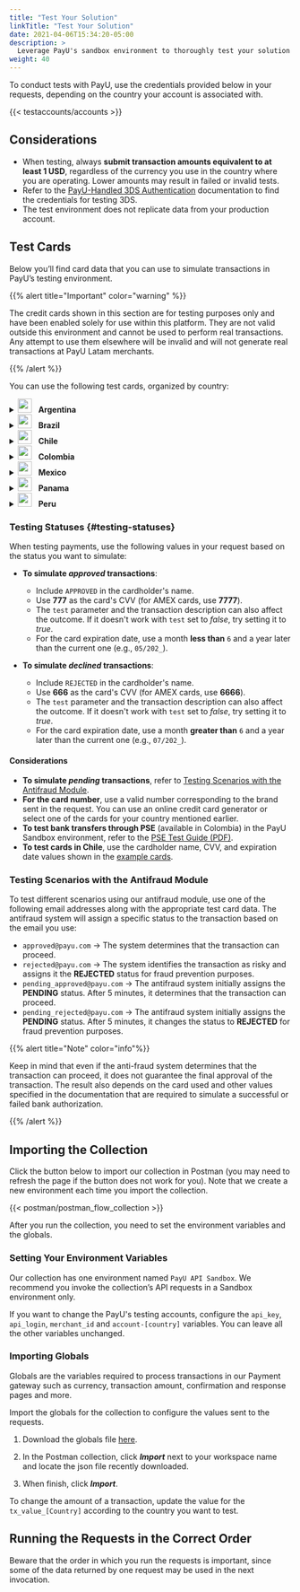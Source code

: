```yaml
---
title: "Test Your Solution"
linkTitle: "Test Your Solution"
date: 2021-04-06T15:34:20-05:00
description: >
  Leverage PayU's sandbox environment to thoroughly test your solution before transitioning to the live environment, where real payments and transactions take place.
weight: 40
---
```

<script>
  function openTarget() {
    var hash = location.hash.substring(1);
    if(hash) {
      var details = document.getElementById(hash);
    } 
    if(details && details.tagName.toLowerCase() === 'details') {
      details.open = true;
      details.scrollIntoView(true);
    }
  }
  window.addEventListener('DOMContentLoaded', openTarget);
</script>

To conduct tests with PayU, use the credentials provided below in your requests, depending on the country your account is associated with.  

{{< testaccounts/accounts >}}

## Considerations

* When testing, always **submit transaction amounts equivalent to at least 1 USD**, regardless of the currency you use in the country where you are operating. Lower amounts may result in failed or invalid tests.
* Refer to the <a href="https://developers.payulatam.com/latam/en/docs/services/3dsauthentication/payu-handled-3ds-authentication.html#testing-the-3ds-authentication" target="_blank">PayU-Handled 3DS Authentication</a> documentation to find the credentials for testing 3DS.
* The test environment does not replicate data from your production account.

## Test Cards

Below you’ll find card data that you can use to simulate transactions in PayU’s testing environment.

{{% alert title="Important" color="warning" %}}

The credit cards shown in this section are for testing purposes only and have been enabled solely for use within this platform. They are not valid outside this environment and cannot be used to perform real transactions. Any attempt to use them elsewhere will be invalid and will not generate real transactions at PayU Latam merchants.

{{% /alert %}}

You can use the following test cards, organized by country:

<details id="argentina">
<summary><img src="/assets/Argentina.png" width="25px"/> &nbsp; <b>Argentina</b></summary>

| Card                       | Number                              |
|----------------------------|-------------------------------------|
| **AMEX Credit Card**       | 376414000000009                     |
| **ARGENCARD Credit Card**  | 5011050000000001                    |
| **CABAL Credit Card**      | 5896570000000008                    |
| **CENCOSUD Credit Card**   | 6034930000000005 - 5197670000000002 |
| **DINERS Credit Card**     | 36481400000006                      |
| **MASTERCARD Credit Card** | 5399090000000009                    |
| **NARANJA Credit Card**    | 5895620000000002                    |
| **SHOPPING Credit Card**   | 6034880000000051                    |
| **VISA Credit Card**       | 4850110000000000 - 4036820000000001 |
| **VISA Debit Card**        | 4517730000000000                    |

</details>
<details id="brazil">
<summary><img src="/assets/Brasil.png" width="25px"/> &nbsp; <b>Brazil</b></summary>

| Card                       | Number               | Expiration Date | CVV  | Cardholder |
|----------------------------|----------------------|-----------------|------|------|
| **AMEX Credit Card**       | 371341553758128      | 2035/01        | 1234 | |
| **DINERS Credit Card**     | 36490101441625       | 2035/01        | 123  | |
| **ELO Credit Card**        | 4389351648020055  <br> 4389358876174389 | 2035/01 | 123 | |
| **HIPERCARD Credit Card**  | 6062825624254001     | 2035/01        | 123  | |
| **MASTERCARD Credit Card** | 5448280000000007 <br> 2223020000000005 <br> 2223000250000004 | 2035/01 | 123  | |
| **MASTERCARD Debit Card** | 5211588675821084 | 2035/01 | 777 or 666  | APPROVED or DECLINED |
| **VISA Credit Card**       | 4235647728025682  <br> 4895370010000005  | 2035/01 | 123 | |
| **VISA Debit Card** | 4245757666349685 | 2035/01 | 777 or 666  | APPROVED or DECLINED |

</details>
<details id="chile">
<summary><img src="/assets/Chile.png" width="25px"/> &nbsp; <b>Chile</b></summary>

<table>
<thead>
  <tr>
    <th>Card</th>
    <th>Number</th>
    <th>Cardholder</th>
    <th>CVV</th>
    <th>Expiration date</th>
  </tr>
</thead>
<tbody>
  <tr>
    <td><b>AMEX Credit Card</b></td>
    <td>377825000000005</td>
    <td colspan="3" rowspan="2" style="vertical-align:middle"><a href="#testing-status">Follow the testing values according to the expected result.</a></td>
  </tr>
  <tr>
    <td><b> DINERS Credit Card</b></td>
    <td>36525200000002</td>
  </tr>
  <tr>
    <td><b>MASTERCARD Credit Card</b></td>
    <td>5457210001000019</td>
    <td>BKN_DMC_001</td>
    <td>300</td>
    <td>12/25</td>
  </tr>
  <tr>
    <td><b>MASTERCARD Debit Card</b></td>
    <td>5204730000001003</td>
    <td>BKN_MCS_001</td>
    <td>100</td>
    <td>12/25</td>
  </tr>
  <tr>
    <td><b>MASTERCARD Prepaid Card</b></td>
    <td>5185540320000012</td>
    <td>BKN_DMC_001</td>
    <td>001</td>
    <td>12/25</td>
  </tr>
  <tr>
    <td><b>VISA Credit Card</b></td>
    <td>4761340000000035</td>
    <td>VISA_GLOBAL_3</td>
    <td>846</td>
    <td>12/27</td>
  </tr>
  <tr>
    <td><b>VISA International Card</b></td>
    <td>4005520000000129</td>
    <td>VISA_ECOMMERCE_03</td>
    <td>921</td>
    <td>12/27</td>
  </tr>
  <tr>
    <td><b>VISA Dedit Card</b></td>
    <td>4761340000000050</td>
    <td>VISA_GLOBAL_5</td>
    <td>846</td>
    <td>12/27</td>
  </tr>
</tbody>
</table>

</details>
<details id="colombia">
<summary><img src="/assets/Colombia.png" width="25px"/> &nbsp; <b>Colombia</b></summary>

| Card | Number |
|---|---|
| **AMEX Credit Card**       | 377813000000001 - 377847626810864 - 376402004977124 - 376414000000009 |
| **CODENSA Credit Card**    | 5907120000000009 |
| **CRM Credit Card**        | 5282096712463427 |
| **DAVIVIENDA Credit Card** | 5247081012761500 |
| **DINERS Credit Card**     | 36032400000007 - 36032404150519 - 36032440201896 |
| **MASTERCARD Credit Card** | 5471300000000003 - 5120697176068275 |
| **NEQUI Credit Card**      | 4093551018099251 |
| **VISA Credit Card**       | 4097440000000004 - 4037997623271984 - 4111111111111111 |
| **VISA Debit Card**        | 4509420000000008 |

</details>
<details id="mexico">
<summary><img src="/assets/Mexico.png" width="25px"/> &nbsp; <b>Mexico</b></summary>

| Card                       | Number                               |
|----------------------------|--------------------------------------|
| **AMEX Credit Card**       | 376675000000005                      |
| **MASTERCARD Credit Card** | 5491380000000001 - 5204740000002745  |
| **MASTERCARD Debit Card**  | 5256780000000007 - 5579220000000012  |
| **VISA Credit Card**       | 4268070000000002 - 4931580001642617 - 4147463011110059 - 4147463011110083 - 4265880000000007|
| **VISA Debit Card**        | 4415490000000004                     |

</details>
<details id="panama">
<summary><img src="/assets/Panama.png" width="25px"/> &nbsp; <b>Panama</b></summary>

| Card                       | Number                               |
|----------------------------|--------------------------------------|
| **MASTERCARD Credit Card** | 5455040000000005                     |
| **VISA Credit Card**       | 4723030000000005                     |

</details>
<details id="peru">
<summary><img src="/assets/Peru.png" width="25px"/> &nbsp; <b>Peru</b></summary>

| Card                       | Number                               |
|----------------------------|--------------------------------------|
| **AMEX Credit Card**       | 377753000000009                      |
| **DINERS Credit Card**     | 36239200000000                       |
| **MASTERCARD Credit Card** | 5491610000000001                     |
| **MASTERCARD Debit Card**  | 5236930000000003                     |
| **VISA Credit Card**       | 4907840000000005 - 4634010000000005  |
| **VISA Debit Card**        | 4557880000000004                     |

</details>

### Testing Statuses {#testing-statuses}

When testing payments, use the following values in your request based on the status you want to simulate:

* **To simulate _approved_ transactions**:
  - Include `APPROVED` in the cardholder's name.
  - Use **777** as the card's CVV (for AMEX cards, use **7777**).
  - The `test` parameter and the transaction description can also affect the outcome. If it doesn't work with `test` set to _false_, try setting it to _true_.
  - For the card expiration date, use a month **less than** `6` and a year later than the current one (e.g., `05/202_`).

* **To simulate _declined_ transactions**:
  - Include `REJECTED` in the cardholder's name.
  - Use **666** as the card's CVV (for AMEX cards, use **6666**).
  - The `test` parameter and the transaction description can also affect the outcome. If it doesn't work with `test` set to _false_, try setting it to _true_.
  - For the card expiration date, use a month **greater than** `6` and a year later than the current one (e.g., `07/202_`).

#### Considerations

* **To simulate _pending_ transactions**, refer to  [Testing Scenarios with the Antifraud Module](#testing-scenarios-with-the-antifraud-module).
* **For the card number**, use a valid number corresponding to the brand sent in the request. You can use an online credit card generator or select one of the cards for your country mentioned earlier.
* **To test bank transfers through PSE** (available in Colombia) in the PayU Sandbox environment, refer to the [PSE Test Guide (PDF)](/assets/pse-test-guide-v5-es.pdf).
* **To test cards in Chile**, use the cardholder name, CVV, and expiration date values shown in the <a href="#chile" id="linkcl" onclick="document.getElementById('chile').open = true;">example cards</a>.

### Testing Scenarios with the Antifraud Module

To test different scenarios using our antifraud module, use one of the following email addresses along with the appropriate test card data. The antifraud system will assign a specific status to the transaction based on the email you use:

- `approved@payu.com` → The system determines that the transaction can proceed.
- `rejected@payu.com` → The system identifies the transaction as risky and assigns it the **REJECTED** status for fraud prevention purposes.
- `pending_approved@payu.com` → The antifraud system initially assigns the **PENDING** status. After 5 minutes, it determines that the transaction can proceed.
- `pending_rejected@payu.com` → The antifraud system initially assigns the **PENDING** status. After 5 minutes, it changes the status to **REJECTED** for fraud prevention purposes.

{{% alert title="Note" color="info"%}}

Keep in mind that even if the anti-fraud system determines that the transaction can proceed, it does not guarantee the final approval of the transaction. The result also depends on the card used and other values specified in the documentation that are required to simulate a successful or failed bank authorization.

{{% /alert %}}

## Importing the Collection

Click the button below to import our collection in Postman (you may need to refresh the page if the button does not work for you). Note that we create a new environment each time you import the collection.

{{< postman/postman_flow_collection >}} <!-- Buscar en la carpeta layouts/shortcodes -->
<br>

After you run the collection, you need to set the environment variables and the globals.

### Setting Your Environment Variables

Our collection has one environment named `PayU API Sandbox`. We recommend you invoke the collection’s API requests in a Sandbox environment only.

If you want to change the PayU's testing accounts, configure the `api_key`, `api_login`, `merchant_id` and `account-[country]` variables. You can leave all the other variables unchanged.

### Importing Globals

Globals are the variables required to process transactions in our Payment gateway such as currency, transaction amount, confirmation and response pages and more.

Import the globals for the collection to configure the values sent to the requests. 

1. Download the globals file <a href="/assets/globals/PayU%20Latam.postman_globals.json" download>here</a>.

2. In the Postman collection, click _**Import**_ next to your workspace name and locate the json file recently downloaded.

3. When finish, click _**Import**_.

To change the amount of a transaction, update the value for the `tx_value_[Country]` according to the country you want to test.

## Running the Requests in the Correct Order

Beware that the order in which you run the requests is important, since some of the data returned by one request may be used in the next invocation. 